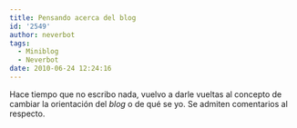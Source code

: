 ```yaml
---
title: Pensando acerca del blog
id: '2549'
author: neverbot
tags:
  - Miniblog
  - Neverbot
date: 2010-06-24 12:24:16
---
```


Hace tiempo que no escribo nada, vuelvo a darle vueltas al concepto de cambiar la orientación del _blog_ o de qué se yo. Se admiten comentarios al respecto.